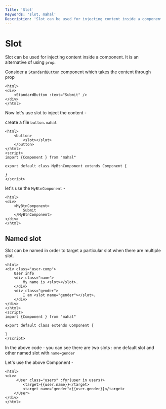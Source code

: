 ```yaml
---
Title: 'Slot'
Keywords: 'slot, mahal'
Description: 'Slot can be used for injecting content inside a component. It is an alternative of using `prop`'
---
```


# Slot

Slot can be used for injecting content inside a component. It is an alternative of using `prop`.

Consider a `StandardButton` component which takes the content through prop

```
<html>
<div>
    <StandardButton :text="Submit" />
</div>
</html>
```

Now let's use slot to inject the content -

create a file `button.mahal`

```
<html>
    <button>
        <slot></slot>
    </button>
</html>
<script>
import {Component } from "mahal"

export default class MyBtnComponent extends Component {

}
</script>
```

let's use the `MyBtnComponent` - 

```
<html>
<div>
    <MyBtnComponent>
        Submit
    </MyBtnComponent>
</div>
</html>
```

## Named slot

Slot can be named in order to target a particular slot when there are multiple slot.

```
<html>
<div class="user-comp">
    User info
    <div class="name">
        My name is <slot></slot>.
    </div>
    <div class="gender">
        I am <slot name="gender"></slot>.
    </div>
</div>
</html>
<script>
import {Component } from "mahal"

export default class extends Component {

}
</script>
```

In the above code - you can see there are two slots : one default slot and other named slot with `name=gender`

Let's use the above Component -

```
<html>
<div>
     <User class="users" :for(user in users)>
        <target>{{user.name}}</target>
        <target name="gender">{{user.gender}}</target>
    </User>
</div>
</html>
```